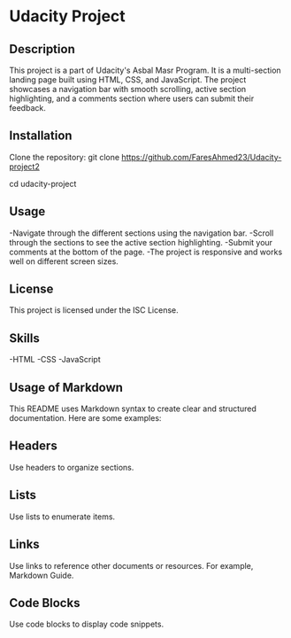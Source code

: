 # Udacity Project

## Description
This project is a part of Udacity's Asbal Masr Program. It is a multi-section landing page built using HTML, CSS, and JavaScript. The project showcases a navigation bar with smooth scrolling, active section highlighting, and a comments section where users can submit their feedback.

## Installation
Clone the repository: git clone https://github.com/FaresAhmed23/Udacity-project2

cd udacity-project

## Usage
-Navigate through the different sections using the navigation bar.
-Scroll through the sections to see the active section highlighting.
-Submit your comments at the bottom of the page.
-The project is responsive and works well on different screen sizes.

## License
This project is licensed under the ISC License.

## Skills
-HTML
-CSS
-JavaScript

## Usage of Markdown
This README uses Markdown syntax to create clear and structured documentation. Here are some examples:

## Headers
Use headers to organize sections.

## Lists
Use lists to enumerate items.

## Links
Use links to reference other documents or resources. For example, Markdown Guide.

## Code Blocks
Use code blocks to display code snippets.
